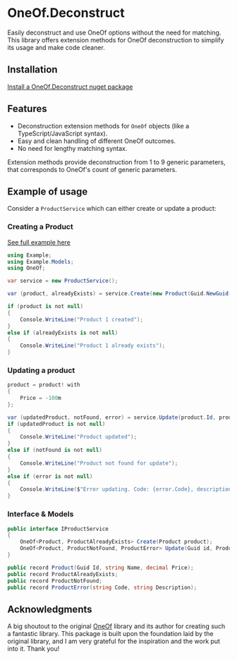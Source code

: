 # OneOf.Deconstruct

Easily deconstruct and use OneOf options without the need for matching. This library offers extension methods for OneOf deconstruction to simplify its usage and make code cleaner.

## Installation

[Install a OneOf.Deconstruct nuget package](https://www.nuget.org/packages/OneOf.Deconstruct)

## Features

- Deconstruction extension methods for `OneOf` objects (like a TypeScript/JavaScript syntax).
- Easy and clean handling of different OneOf outcomes.
- No need for lengthy matching syntax.

Extension methods provide deconstruction from 1 to 9 generic parameters, that corresponds to OneOf's count of generic parameters.

## Example of usage

Consider a `ProductService` which can either create or update a product:

### Creating a Product

[See full example here](https://github.com/anton-martyniuk/OneOf.Deconstruct/tree/main/src/Example)

```csharp
using Example;
using Example.Models;
using OneOf;

var service = new ProductService();

var (product, alreadyExists) = service.Create(new Product(Guid.NewGuid(), "Product 1", 1000.00m));

if (product is not null)
{
    Console.WriteLine("Product 1 created");
}
else if (alreadyExists is not null)
{
    Console.WriteLine("Product 1 already exists");
}
```

### Updating a product

```csharp
product = product! with
{
    Price = -100m
};

var (updatedProduct, notFound, error) = service.Update(product.Id, product);
if (updatedProduct is not null)
{
    Console.WriteLine("Product updated");
}
else if (notFound is not null)
{
    Console.WriteLine("Product not found for update");
}
else if (error is not null)
{
    Console.WriteLine($"Error updating. Code: {error.Code}, description: {error.Description}");
}
```

### Interface & Models

```csharp
public interface IProductService
{
    OneOf<Product, ProductAlreadyExists> Create(Product product);
    OneOf<Product, ProductNotFound, ProductError> Update(Guid id, Product product);
}

public record Product(Guid Id, string Name, decimal Price);
public record ProductAlreadyExists;
public record ProductNotFound;
public record ProductError(string Code, string Description);
```

## Acknowledgments

A big shoutout to the original [OneOf](https://github.com/mcintyre321/OneOf) library and its author for creating such a fantastic library. This package is built upon the foundation laid by the original library, and I am very grateful for the inspiration and the work put into it. Thank you!
